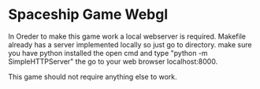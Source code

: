 # Spaceship Game Webgl

In Oreder to make this game work a local webserver is required.
Makefile already has a server implemented locally so just go to directory.
make sure you have python installed the open cmd and type "python -m SimpleHTTPServer"
the go to your web browser localhost:8000.

This game should not require anything else to work.